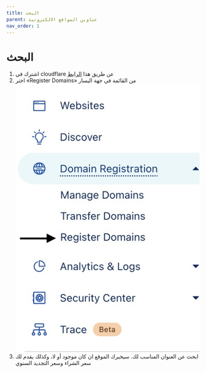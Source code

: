 ```yaml
---
title: البحث
parent: عناوين المواقع الالكترونية
nav_order: 1
---
```


# البحث
1. اشترك في cloudflare عن طريق هذا [الرابط](https://dash.cloudflare.com/login)
2. اختر «Register Domains» من القائمة في جهة اليسار
![domain_search.jpg](/assets/images/domain_search.jpg)
3. ابحث عن العنوان المناسب لك. سيخبرك الموقع ان كان موجود أو لا، وكذلك يقدم لك سعر الشراء وسعر التجديد السنوي